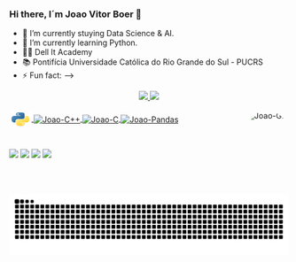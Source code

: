 ### Hi there, I´m Joao Vitor Boer 👋

- 🔭 I’m currently stuying Data Science & AI.
- 🌱 I’m currently learning Python.
- 👨‍💻 Dell It Academy
- 📚 Pontifícia Universidade Católica do Rio Grande do Sul - PUCRS
- ⚡ Fun fact: 
-->

<div align="center">
  <a href="https://github.com/JoaoVitorBoer">
  <img height="180em" src="https://github-readme-stats.vercel.app/api?username=JoaoVitorBoer&show_icons=true&theme=dark&include_all_commits=true&count_private=true"/>
  <img height="180em" src="https://github-readme-stats.vercel.app/api/top-langs/?username=JoaoVitorBoer&layout=compact&theme=dark"/>
</div>
<div style="display: inline_block"><br>
	<img align="center" alt="Joao-Python" height="30" width="40" src="https://raw.githubusercontent.com/devicons/devicon/master/icons/python/python-original.svg">
  <img align="center" alt="Joao-C++" height="30" width="40" src="https://cdn.jsdelivr.net/gh/devicons/devicon/icons/cplusplus/cplusplus-original.svg">
  <img align="center" alt="Joao-C" height="30" width="40" src="https://cdn.jsdelivr.net/gh/devicons/devicon/icons/c/c-original.svg">
	<img align="center" alt="Joao-Pandas" height="30" width="40" src="https://cdn.jsdelivr.net/gh/devicons/devicon/icons/pandas/pandas-original.svg">
	<img align="right" alt="Joao-GIF" height="150" style="border-radius:50px;" src="https://media.giphy.com/media/zOvBKUUEERdNm/giphy.gif">
</div>
	
 # 
<div> 
		<a href="https://www.facebook.com/joaovitor.boerabitante" target="_blank"><img src="https://img.shields.io/badge/Facebook-1877F2?style=for-the-badge&logo=facebook&logoColor=white" target="_blank"></a>
  <a href="https://www.instagram.com/joao_boerr/" target="_blank"><img src="https://img.shields.io/badge/-Instagram-%23E4405F?style=for-the-badge&logo=instagram&logoColor=white" target="_blank"></a>
  <a href = "mailto:joaovitor.abitante@gmail.com"><img src="https://img.shields.io/badge/-Gmail-%23333?style=for-the-badge&logo=gmail&logoColor=white" target="_blank"></a>
  <a href="https://www.linkedin.com/in/joaovitorboerabitante/" target="_blank"><img src="https://img.shields.io/badge/-LinkedIn-%230077B5?style=for-the-badge&logo=linkedin&logoColor=white" target="_blank"></a> 
 
  ![Snake animation](https://github.com/JoaoVitorBoer/JoaoVitorBoer/blob/output/github-contribution-grid-snake.svg)
 
</div>
	
	

